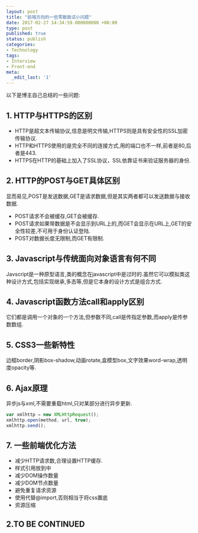 ```yaml
---
layout: post
title: "前端方向的一些零散面试小问题"
date: 2017-02-27 14:34:59.000000000 +08:00
type: post
published: true
status: publish
categories:
- Technology
tags:
- Interview
- Front-end
meta:
  _edit_last: '1'
---
```


以下是博主自己总结的一些问题:

## 1. HTTP与HTTPS的区别

* HTTP是超文本传输协议,信息是明文传输,HTTPS则是具有安全性的SSL加密传输协议.
* HTTP和HTTPS使用的是完全不同的连接方式,用的端口也不一样,前者是80,后者是443.
* HTTPS在HTTP的基础上加入了SSL协议，SSL依靠证书来验证服务器的身份.

## 2. HTTP的POST与GET具体区别

显而易见,POST是发送数据,GET是请求数据,但是其实两者都可以发送数据与接收数据.

* POST请求不会被缓存,GET会被缓存.
* POST请求如果带数据是不会显示到URL上的,而GET会显示在URL上,GET的安全性较差,不可用于身份认证登陆.
* POST对数据长度无限制,而GET有限制.

## 3. Javascript与传统面向对象语言有何不同

Javscript是一种原型语言,类的概念在javascript中是过时的.虽然它可以模拟类这种设计方式,包括实现继承,多态等,但是它本身的设计方式是组合方式.

## 4. Javascript函数方法call和apply区别

它们都是调用一个对象的一个方法,但参数不同,call是传指定参数,而apply是传参数数组.

## 5. CSS3一些新特性

边框border,阴影box-shadow,动画rotate,盒模型box,文字效果word-wrap,透明度opacity等.

## 6. Ajax原理

异步js与xml,不需要重载html,只对某部分进行异步更新.
```javascript
var xmlhttp = new XMLHttpRequest();
xmlhttp.open(method, url, true);
xmlhttp.send();
```

## 7. 一些前端优化方法

* 减少HTTP请求数,合理设置HTTP缓存.
* 样式引用放到<head>中
* 减少DOM操作数量
* 减少DOM节点数量
* 避免重复请求资源
* 使用<link>代替@import,否则相当于将css置底
* 资源压缩

## 2.TO BE CONTINUED